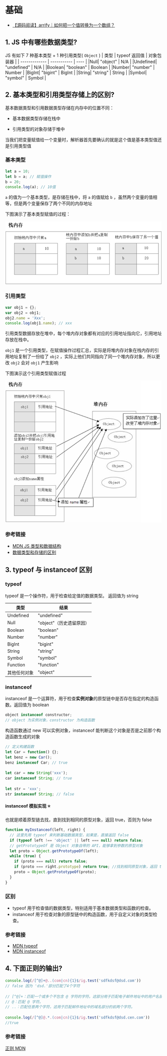 # 基础
* [【源码阅读】arrify｜如何把一个值转换为一个数组？](https://mp.weixin.qq.com/s/hChlOTwpSjoJkSKi7ka6yg)

## 1. JS 中有哪些数据类型?

JS 有如下 7 种基本类型 + 1 种引用类型( `Object` )
| 类型 | typeof 返回值 | 对象包装器 |
| ------------- | ----------- | ---- |
|Null| "object" | N/A |
|Undefined| "undefined" | N/A |
|Boolean| "boolean" | Boolean |
|Number| "number" | Number |
|BigInt| "bigint" | BigInt |
|String| "string" | String |
|Symbol| "symbol" | Symbol |

## 2. 基本类型和引用类型存储上的区别?

基本数据类型和引用数据类型存储在内存中的位置不同：

* 基本数据类型存储在栈中

* 引用类型的对象存储于堆中

当我们把变量赋值给一个变量时，解析器首先要确认的就是这个值是基本类型值还是引用类型值

### 基本类型

```js
let a = 10;
let b = a; // 赋值操作
b = 20;
console.log(a); // 10值
```

`a` 的值为一个基本类型，是存储在栈中，将 `a` 的值赋给 `b` ，虽然两个变量的值相等，但是两个变量保存了两个不同的内存地址

下图演示了基本类型赋值的过程：

![](../images/js-basic-data-type-stack.png)

### 引用类型

```js
var obj1 = {};
var obj2 = obj1;
obj2.name = 'Xxx';
console.log(obj1.name); // xxx
```

引用类型数据存放在堆中，每个堆内存对象都有对应的引用地址指向它，引用地址存放在栈中。

`obj1` 是一个引用类型，在赋值操作过程汇总，实际是将堆内存对象在栈内存的引用地址复制了一份给了 `obj2` ，实际上他们共同指向了同一个堆内存对象，所以更改 `obj2` 会对 `obj1` 产生影响

下图演示这个引用类型赋值过程

![](../images/js-basic-data-type-heap.png)

### 参考链接

* [MDN JS 类型和数据结构](https://developer.mozilla.org/zh-CN/docs/Web/JavaScript/Data_structures#%E5%8A%A8%E6%80%81%E5%92%8C%E5%BC%B1%E7%B1%BB%E5%9E%8B)
* [数据类型和存储的区别](https://vue3js.cn/interview/JavaScript/data_type.html#%E5%89%8D%E8%A8%80)

## 3. typeof 与 instanceof 区别

### typeof

typeof 是一个操作符，用于检查给定值的数据类型。 返回值为 string

| 类型         | 结果                     |
| ------------ | ------------------------ |
| Undefined    | "undefined"              |
| Null         | "object"（历史遗留原因） |
| Boolean      | "boolean"                |
| Number       | "number"                 |
| BigInt       | "bigint"                 |
| String       | "string"                 |
| Symbol       | "symbol"                 |
| Function     | "function"               |
| 其他任何对象 | "object"                 |

### instanceof

instanceof 是一个运算符，用于检查**实例对象**的原型链中是否存在指定的构造函数。返回值为 boolean

```js
object instanceof constructor;
// object 为实例对象，constructor 为构造函数
```

构造函数通过 new 可以实例对象，instanceof 能判断这个对象是否是之前那个构造函数生成的对象

```js
// 定义构建函数
let Car = function() {};
let benz = new Car();
benz instanceof Car; // true

let car = new String('xxx');
car instanceof String; // true

let str = 'xxx';
str instanceof String; // false
```

#### instanceof 模拟实现 ⭐️

也就是顺着原型链去找，直到找到相同的原型对象，返回 true，否则为 false

```js
function myInstanceof(left, right) {
  // 这里先用 typeof 来判断基础数据类型，如果是，直接返回 false
  if (typeof left !== 'object' || left === null) return false;
  // getPrototypeOf 是 Object 对象自带的 API，能够拿到参数的原型对象
  let proto = Object.getPrototypeOf(left);
  while (true) {
    if (proto === null) return false;
    if (proto === right.prototype) return true; //找到相同原型对象，返回 true
    proto = Object.getPrototypeOf(proto);
  }
}
```

### 区别

* typeof 用于检查值的数据类型，特别适用于基本数据类型和函数的检查。
* instanceof 用于检查对象的原型链中的构造函数，用于自定义对象的类型检查。

### 参考链接

* [MDN typeof](https://developer.mozilla.org/zh-CN/docs/Web/JavaScript/Reference/Operators/typeof)
* [MDN instanceof](https://developer.mozilla.org/zh-CN/docs/Web/JavaScript/Reference/Operators/instanceof)

## 4. 下面正则的输出?

```js
console.log(/[^@]+@..(com|cn){1}$/ig.test('sdfkdsf@dsd.com'))
// false 因为 'dsd.'部分匹配了4个字符

// [^@]+：匹配一个或多个不包含 @ 字符的字符。这部分用于匹配电子邮件地址中的用户名部分。
// @：匹配 @ 字符。
// ..：匹配任意两个字符，这用于匹配邮件地址中的域名部分的前两个字符。

console.log(/[^@]@.*.(com|cn){1}$/ig.test('sdfkdsf@dsd.cen.com'))
//true 
```

### 参考链接

[正则 MDN](https://developer.mozilla.org/zh-CN/docs/Web/JavaScript/Guide/Regular_Expressions)
